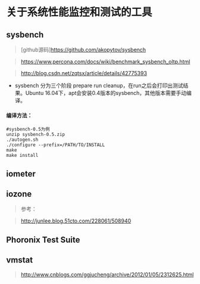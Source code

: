# 关于系统性能监控和测试的工具

## sysbench

> [github源码]https://github.com/akopytov/sysbench

> https://www.percona.com/docs/wiki/benchmark_sysbench_oltp.html

> http://blog.csdn.net/zqtsx/article/details/42775393

* sysbench 分为三个阶段 prepare run cleanup，在run之后会打印出测试结果。Ubuntu 16.04下，apt会安装0.4版本的sysbench，其他版本需要手动编译。

#### 编译方法：
```
#sysbench-0.5为例
unzip sysbench-0.5.zip
./autogen.sh
./configure --prefix=/PATH/TO/INSTALL
make 
make install
```



## iometer


## iozone
> 参考：

> http://junlee.blog.51cto.com/228061/508940

## Phoronix Test Suite

## vmstat
> http://www.cnblogs.com/ggjucheng/archive/2012/01/05/2312625.html